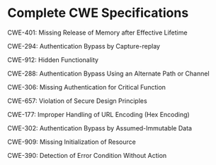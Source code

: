 

# Complete CWE Specifications

CWE-401: Missing Release of Memory after Effective Lifetime

CWE-294: Authentication Bypass by Capture-replay

CWE-912: Hidden Functionality

CWE-288: Authentication Bypass Using an Alternate Path or Channel

CWE-306: Missing Authentication for Critical Function

CWE-657: Violation of Secure Design Principles

CWE-177: Improper Handling of URL Encoding (Hex Encoding)

CWE-302: Authentication Bypass by Assumed-Immutable Data

CWE-909: Missing Initialization of Resource

CWE-390: Detection of Error Condition Without Action